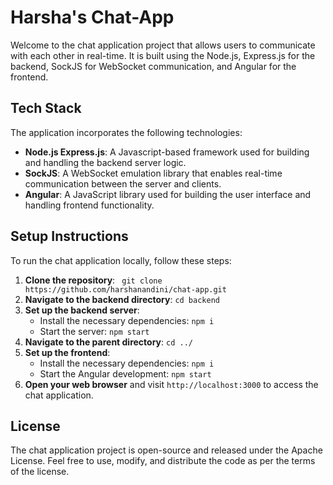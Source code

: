 # Harsha's Chat-App

Welcome to the chat application project that allows users to communicate with each other in real-time. It is built using the Node.js, Express.js for the backend, SockJS for WebSocket communication, and Angular for the frontend. 


## Tech Stack
The application incorporates the following technologies:

- __Node.js Express.js__: A Javascript-based framework used for building and handling the backend server logic.
- __SockJS__: A WebSocket emulation library that enables real-time communication between the server and clients.
- __Angular__: A JavaScript library used for building the user interface and handling frontend functionality.

## Setup Instructions
To run the chat application locally, follow these steps:

1. __Clone the repository__: ``` git clone https://github.com/harshanandini/chat-app.git```
2. __Navigate to the backend directory__: ```cd backend```
3. __Set up the backend server__:
   - Install the necessary dependencies: ```npm i```
   - Start the server: ```npm start```
4. __Navigate to the parent directory__: ```cd ../``` 
5. __Set up the frontend__:
   - Install the necessary dependencies: ```npm i```
   - Start the Angular development: ```npm start```
6. __Open your web browser__ and visit ```http://localhost:3000``` to access the chat application.



## License
The chat application project is open-source and released under the Apache License. Feel free to use, modify, and distribute the code as per the terms of the license.
